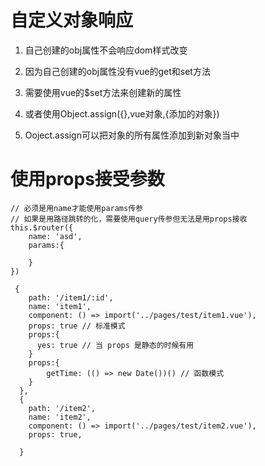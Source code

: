 # 自定义对象响应

1. 自己创建的obj属性不会响应dom样式改变
2. 因为自己创建的obj属性没有vue的get和set方法

3. 需要使用vue的$set方法来创建新的属性

4. 或者使用Object.assign({},vue对象,{添加的对象})

5. Ooject.assign可以把对象的所有属性添加到新对象当中


# 使用props接受参数

```
// 必须是用name才能使用params传参
// 如果是用路径跳转的化，需要使用query传参但无法是用props接收
this.$router({
	name: 'asd',  
	params:{
	
	}				
})

 {
    path: '/item1/:id',
    name: 'item1',
    component: () => import('../pages/test/item1.vue'),
    props: true // 标准模式
    props:{
      yes: true // 当 props 是静态的时候有用
    }
    props:{
    	getTime: (() => new Date())() // 函数模式
    }
  },
  {
    path: '/item2',
    name: 'item2',
    component: () => import('../pages/test/item2.vue'),
    props: true,
    
  }

```

